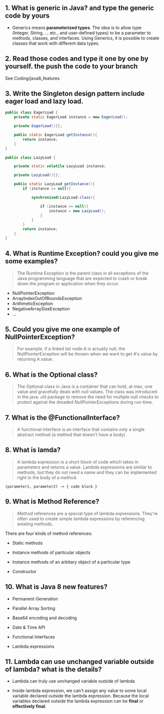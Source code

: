 ## 1.  What is generic in Java?  and type the generic code by yours
- Generics means **parameterized types**. The idea is to allow type (Integer, String, … etc., and user-defined types) to be a parameter to methods, classes, and interfaces. Using Generics, it is possible to create classes that work with different data types.




## 2. Read those codes and type it one by one by yourself. the push the code to your branch
See Coding/java8_features

## 3. Write the Singleton design pattern include eager load and lazy load. 

```java
public class EagerLoad {
    private static EagerLoad instance = new EagerLoad();

    private EagerLoad(){};

    public static EagerLoad getInstance(){
        return instance;
    }
}

```

```java
public class LazyLoad {

    private static volatile LazyLoad instance;

    private LazyLoad(){};

    public static LazyLoad getInstance(){
        if (instance == null){

            synchronized(LazyLoad.class){

                if (instance == null){
                    instance = new LazyLoad();
                }
            }
        }
        return instance;
    }
}

```

## 4. What is Runtime Exception? could you give me some examples?
> The Runtime Exception is the parent class in all exceptions of the Java programming language that are expected to crash or break down the program or application when they occur.
- NullPointerException
- ArrayIndexOutOfBoundsException
- ArithmeticException
- NegativeArraySizeException
- ...

## 5. Could you give me one example of NullPointerException?
> For example, if a linked list node A is actually null, the NullPointerException will be thrown when we want to get A's value by returning   A.value .

## 6. What is the Optional class?
> The Optional class in Java is a container that can hold, at max, one value and gracefully deals with null values. The class was introduced in the java. util package to remove the need for multiple null checks to protect against the dreaded NullPointerExceptions during run-time.


## 7. What is the @FunctionalInterface?
> A functional interface is an interface that contains only a single abstract method (a method that doesn't have a body).


## 8. What is lamda?
> A lambda expression is a short block of code which takes in parameters and returns a value. Lambda expressions are similar to methods, but they do not need a name and they can be implemented right in the body of a method.

```
(parameter1, parameter2) -> { code block }
```

## 9. What is Method Reference?
> Method references are a special type of lambda expressions. They're often used to create simple lambda expressions by referencing existing methods.  

There are four kinds of method references:
- Static methods  

- Instance methods of particular objects
- Instance methods of an arbitary object of a particular type
- Constructor

## 10. What is Java 8 new features?
- Permanent Generation

- Parallel Array Sorting
- Base64 encoding and decoding
- Date & Time API
- Functional Interfaces
- Lambda expressions


## 11. Lambda can use unchanged variable outside of lambda? what is the details?
- Lambda can truly use unchanged variable outside of lambda

- Inside lambda expression, we can't assign any value to some local variable declared outside the lambda expression. Because the local variables declared outside the lambda expression can be **final** or **effectively final**.
